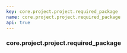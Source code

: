 ```yaml
---
key: core.project.project.required_package
name: core.project.project.required_package
api: true
---
```


### core.project.project.required_package
